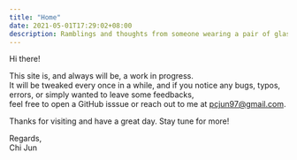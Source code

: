 ```yaml
---
title: "Home"
date: 2021-05-01T17:29:02+08:00
description: Ramblings and thoughts from someone wearing a pair of glasses
---
```

Hi there!

This site is, and always will be, a work in progress.  
It will be tweaked every once in a while,
and if you notice any bugs, typos, errors,
or simply wanted to leave some feedbacks,  
feel free to open a GitHub isssue or reach out to me at pcjun97@gmail.com.

Thanks for visiting and have a great day.
Stay tune for more!

Regards,  
Chi Jun

